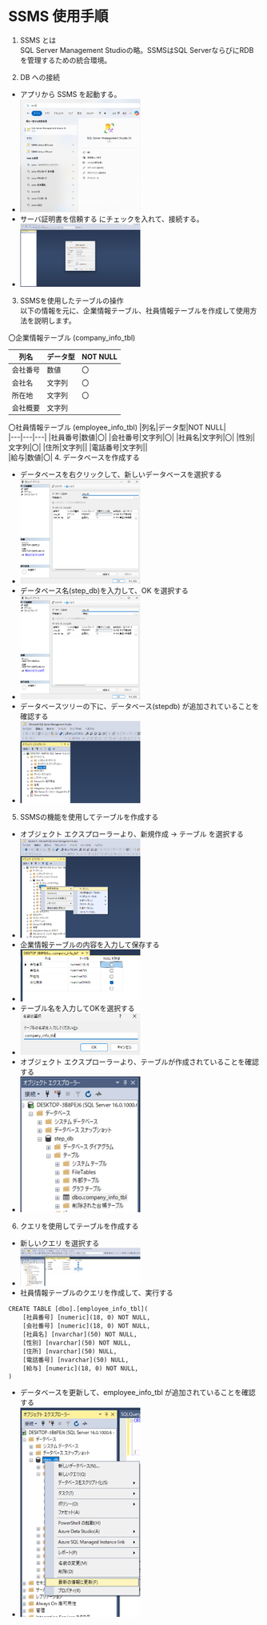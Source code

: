 # SSMS 使用手順
1. SSMS とは  
SQL Server Management Studioの略。SSMSはSQL ServerならびにRDBを管理するための統合環境。

2. DB への接続
- アプリから SSMS を起動する。 
 - <img src="images/ssms_manual_01.png" width="50%">
- サーバ証明書を信頼する にチェックを入れて、接続する。 
 - <img src="images/ssms_manual_02.png" width="50%">

3. SSMSを使用したテーブルの操作  
以下の情報を元に、企業情報テーブル、社員情報テーブルを作成して使用方法を説明します。  

〇企業情報テーブル (company_info_tbl)

|列名|データ型|NOT NULL|  
|---|---|---|
|会社番号|数値|〇|
|会社名|文字列|〇|
|所在地|文字列|〇|
|会社概要|文字列||

〇社員情報テーブル (employee_info_tbl)
|列名|データ型|NOT NULL|  
|---|---|---|
|社員番号|数値|〇|
|会社番号|文字列|〇|
|社員名|文字列|〇|
|性別|文字列|〇|
|住所|文字列||
|電話番号|文字列||  
|給与|数値|〇|
4. データベースを作成する
- データベースを右クリックして、新しいデータベースを選択する 
 - <img src="images/ssms_manual_03.png" width="50%">
- データベース名(step_db)を入力して、OK を選択する 
 - <img src="images/ssms_manual_04.png" width="50%">
- データベースツリーの下に、データベース(stepdb) が追加されていることを確認する 
 - <img src="images/ssms_manual_05.png" width="50%">

5. SSMSの機能を使用してテーブルを作成する
- オブジェクト エクスプローラーより、新規作成 → テーブル を選択する
 - <img src="images/ssms_manual_06.png" width="50%">
- 企業情報テーブルの内容を入力して保存する
 - <img src="images/ssms_manual_07.png" width="50%">
- テーブル名を入力してOKを選択する
 - <img src="images/ssms_manual_08.png" width="50%">
- オブジェクト エクスプローラーより、テーブルが作成されていることを確認する
 - <img src="images/ssms_manual_09.png" width="50%">

6. クエリを使用してテーブルを作成する
- 新しいクエリ を選択する
 - <img src="images/ssms_manual_10.png" width="50%">
- 社員情報テーブルのクエリを作成して、実行する
```
CREATE TABLE [dbo].[employee_info_tbl](
	[社員番号] [numeric](18, 0) NOT NULL,
	[会社番号] [numeric](18, 0) NOT NULL,
	[社員名] [nvarchar](50) NOT NULL,
	[性別] [nvarchar](50) NOT NULL,
	[住所] [nvarchar](50) NULL,
  	[電話番号] [nvarchar](50) NULL,
	[給与] [numeric](18, 0) NOT NULL,
)
```
- データベースを更新して、employee_info_tbl が追加されていることを確認する
 - <img src="images/ssms_manual_12.png" width="50%">




